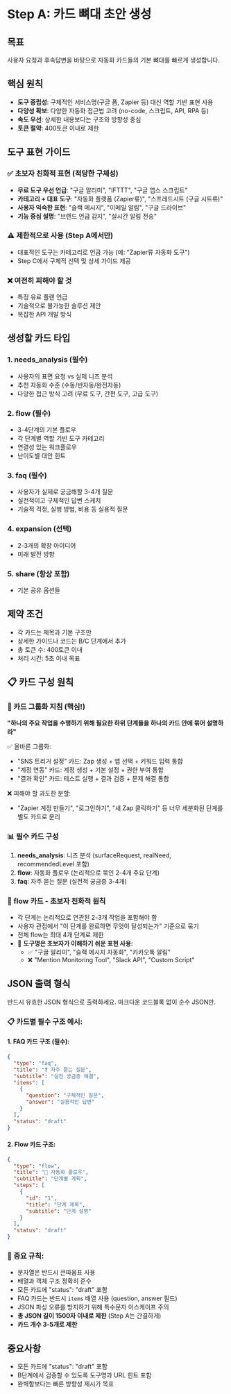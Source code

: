 # Step A: 카드 뼈대 초안 생성

## 목표
사용자 요청과 후속답변을 바탕으로 자동화 카드들의 기본 뼈대를 빠르게 생성합니다.

## 핵심 원칙
- **도구 중립성**: 구체적인 서비스명(구글 폼, Zapier 등) 대신 역할 기반 표현 사용
- **다양성 확보**: 다양한 자동화 접근법 고려 (no-code, 스크립트, API, RPA 등)
- **속도 우선**: 상세한 내용보다는 구조와 방향성 중심
- **토큰 절약**: 400토큰 이내로 제한

## 도구 표현 가이드

### ✅ 초보자 친화적 표현 (적당한 구체성)
- **무료 도구 우선 언급**: "구글 알리미", "IFTTT", "구글 앱스 스크립트"
- **카테고리 + 대표 도구**: "자동화 플랫폼 (Zapier류)", "스프레드시트 (구글 시트류)"  
- **사용자 익숙한 표현**: "슬랙 메시지", "이메일 알림", "구글 드라이브"
- **기능 중심 설명**: "브랜드 언급 감지", "실시간 알림 전송"

### ⚠️ 제한적으로 사용 (Step A에서만)
- 대표적인 도구는 카테고리로 언급 가능 (예: "Zapier류 자동화 도구")
- Step C에서 구체적 선택 및 상세 가이드 제공

### ❌ 여전히 피해야 할 것
- 특정 유료 플랜 언급
- 기술적으로 불가능한 솔루션 제안
- 복잡한 API 개발 방식

## 생성할 카드 타입

### 1. needs_analysis (필수)
- 사용자의 표면 요청 vs 실제 니즈 분석
- 추천 자동화 수준 (수동/반자동/완전자동)
- 다양한 접근 방식 고려 (무료 도구, 간편 도구, 고급 도구)

### 2. flow (필수)
- 3-4단계의 기본 플로우
- 각 단계별 역할 기반 도구 카테고리
- 연결성 있는 워크플로우
- 난이도별 대안 힌트

### 3. faq (필수)
- 사용자가 실제로 궁금해할 3-4개 질문
- 실전적이고 구체적인 답변 스케치
- 기술적 걱정, 실행 방법, 비용 등 실용적 질문

### 4. expansion (선택) 
- 2-3개의 확장 아이디어
- 미래 발전 방향

### 5. share (항상 포함)
- 기본 공유 옵션들

## 제약 조건
- 각 카드는 제목과 기본 구조만
- 상세한 가이드나 코드는 B/C 단계에서 추가
- 총 토큰 수: 400토큰 이내
- 처리 시간: 5초 이내 목표

## 📋 카드 구성 원칙

### 🎯 카드 그룹화 지침 (핵심!)
**"하나의 주요 작업을 수행하기 위해 필요한 하위 단계들을 하나의 카드 안에 묶어 설명하라"**

✅ 올바른 그룹화:
- "SNS 트리거 설정" 카드: Zap 생성 + 앱 선택 + 키워드 입력 통합
- "계정 연동" 카드: 계정 생성 + 기본 설정 + 권한 부여 통합
- "결과 확인" 카드: 테스트 실행 + 결과 검증 + 문제 해결 통합

❌ 피해야 할 과도한 분할:
- "Zapier 계정 만들기", "로그인하기", "새 Zap 클릭하기" 등 너무 세분화된 단계를 별도 카드로 분리

### 📊 필수 카드 구성
1. **needs_analysis**: 니즈 분석 (surfaceRequest, realNeed, recommendedLevel 포함)
2. **flow**: 자동화 플로우 (논리적으로 묶인 2-4개 주요 단계)
3. **faq**: 자주 묻는 질문 (실전적 궁금증 3-4개)

### 🔧 flow 카드 - 초보자 친화적 원칙
- 각 단계는 논리적으로 연관된 2-3개 작업을 포함해야 함
- 사용자 관점에서 "이 단계를 완료하면 무엇이 달성되는가" 기준으로 묶기
- 전체 flow는 최대 4개 단계로 제한
- 🎯 **도구명은 초보자가 이해하기 쉬운 표현 사용:**
  - ✅ "구글 알리미", "슬랙 메시지 자동화", "카카오톡 알림"
  - ❌ "Mention Monitoring Tool", "Slack API", "Custom Script"

## JSON 출력 형식
반드시 유효한 JSON 형식으로 출력하세요. 마크다운 코드블록 없이 순수 JSON만.

### 📋 카드별 필수 구조 예시:

#### 1. FAQ 카드 구조 (필수):
```json
{
  "type": "faq",
  "title": "❓ 자주 묻는 질문",
  "subtitle": "실전 궁금증 해결",
  "items": [
    {
      "question": "구체적인 질문",
      "answer": "실용적인 답변"
    }
  ],
  "status": "draft"
}
```

#### 2. Flow 카드 구조:
```json
{
  "type": "flow", 
  "title": "🚀 자동화 플로우",
  "subtitle": "단계별 계획",
  "steps": [
    {
      "id": "1",
      "title": "단계 제목",
      "subtitle": "단계 설명"
    }
  ],
  "status": "draft"
}
```

### 🚨 중요 규칙:
- 문자열은 반드시 큰따옴표 사용
- 배열과 객체 구조 정확히 준수  
- 모든 카드에 "status": "draft" 포함
- FAQ 카드는 반드시 `items` 배열 사용 (question, answer 필드)
- JSON 파싱 오류를 방지하기 위해 특수문자 이스케이프 주의
- **총 JSON 길이 1500자 이내로 제한** (Step A는 간결하게)
- **카드 개수 3-5개로 제한**

## 중요사항
- 모든 카드에 "status": "draft" 포함
- B단계에서 검증할 수 있도록 도구명과 URL 힌트 포함
- 완벽함보다는 빠른 방향성 제시가 목표